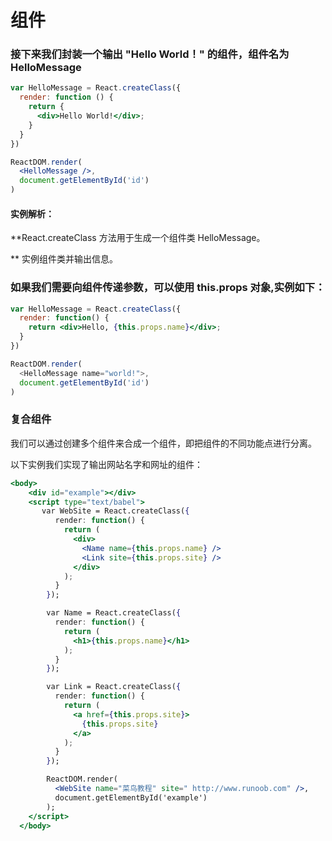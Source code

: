 # 组件
### 接下来我们封装一个输出 "Hello World！" 的组件，组件名为 HelloMessage
```jsx
var HelloMessage = React.createClass({
  render: function () {
    return {
      <div>Hello World!</div>;
    }
  }
})

ReactDOM.render(
  <HelloMessage />,
  document.getElementById('id')
)
```

#### 实例解析：
**React.createClass 方法用于生成一个组件类 HelloMessage。  

**<HelloMessage /> 实例组件类并输出信息。  

### 如果我们需要向组件传递参数，可以使用 this.props 对象,实例如下：
```jsx
var HelloMessage = React.createClass({
  render: function() {
    return <div>Hello, {this.props.name}</div>;
  }
})

ReactDOM.render(
  <HelloMessage name="world!">,
  document.getElementById('id')
)
```
### 复合组件
我们可以通过创建多个组件来合成一个组件，即把组件的不同功能点进行分离。  

以下实例我们实现了输出网站名字和网址的组件：  

```jsx
<body>
    <div id="example"></div>
    <script type="text/babel">
       var WebSite = React.createClass({
          render: function() {
            return (
              <div>
                <Name name={this.props.name} />
                <Link site={this.props.site} />
              </div>
            );
          }
        });

        var Name = React.createClass({
          render: function() {
            return (
              <h1>{this.props.name}</h1>
            );
          }
        });

        var Link = React.createClass({
          render: function() {
            return (
              <a href={this.props.site}>
                {this.props.site}
              </a>
            );
          }
        });

        ReactDOM.render(
          <WebSite name="菜鸟教程" site=" http://www.runoob.com" />,
          document.getElementById('example')
        );
    </script>
  </body>
```
